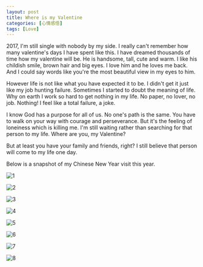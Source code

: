```yaml
---
layout: post
title: Where is my Valentine
categories: [心情感悟]
tags: [Love]
---
```



2017, I'm still single with nobody by my side. I really can't remember how many valentine's days I have spent like this. I have dreamed thousands of time how my valentine will be. He is handsome, tall, cute and warm. I like his childish smile, brown hair and big eyes. I love him and he loves me back. And I could say words like you're the most beautiful view in my eyes to him.

However life is not like what you have expected it to be. I didn't get it just like my job hunting failure. Sometimes I started to doubt the meaning of life. Why on earth I work so hard to get nothing in my life. No paper, no lover, no job. Nothing! I feel like a total failure, a joke.

I know God has a purpose for all of us. No one's path is the same. You have to walk on your way with courage and perseverance. But it's the feeling of loneiness which is killing me. I'm still waiting rather than searching for that person to my life. Where are you, my Valentine?

But at least you have your family and friends, right? I still believe that person will come to my life one day.

Below is a snapshot of my Chinese New Year visit this year.

![1](https://c1.staticflickr.com/3/2354/32154670544_40fe56c060_o.jpg)

![2](https://c1.staticflickr.com/3/2487/32154670484_93820aa8a5_k.jpg)

![3](https://c1.staticflickr.com/3/2198/32184144383_0d508b9ee5_k.jpg)

![4](https://c1.staticflickr.com/1/636/32184144143_636e5c33d3_o.jpg)

![5](https://c1.staticflickr.com/4/3897/32184144313_3c8c969705_o.jpg)

![6](https://c1.staticflickr.com/4/3925/32184144073_233dcf8e08_o.jpg)

![7](https://c1.staticflickr.com/3/2008/32154670144_ee3769b3ce_k.jpg)

![8](https://c1.staticflickr.com/4/3842/32184144013_6b2a2bdeee_o.jpg)
